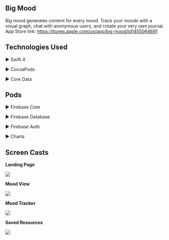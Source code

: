 ## Big Mood

Big mood generates content for every mood. Track your moods with a visual graph, chat with anonymous users, and create your very own journal. App Store link: https://itunes.apple.com/us/app/big-mood/id1455064691

## Technologies Used

▶ Swift 4

▶ CocoaPods

▶ Core Data

## Pods

▶ Firebase Core

▶ Firebase Database

▶ Firebase Auth

▶ Charts


## Screen Casts

**Landing Page**

![](https://lh3.googleusercontent.com/HhjvompYShCHP11d-GNfxJ95PChUTmbQQuzeGm3tGoSj__6MVvxQEpQobdYGNbXR3QJvVd-Sm0jV)

**Mood View**

![](https://lh3.googleusercontent.com/F8PglFuDULw6_C15ubftqjJRsyPTNJzZbYZISAlinMQKTqCPHVZPm8ueZxOpvzCimXd3vkrTaq5y)

**Mood Tracker**

![](https://lh3.googleusercontent.com/9JToWzXGWnSUsRg72ammmQYkRrv7JTWNsZblqu1LPJLYpxvurq494zzhiuvkKCXiruzowNcXqHZ1)

**Saved Resources**

![](https://lh3.googleusercontent.com/Y3ua7zcXdVmxt0cQfVJxnGB4hGkWuQfwAF3IL50MIcW-f7U2UmJaywQzoQTAnD6WboJPhWImkX1F)
